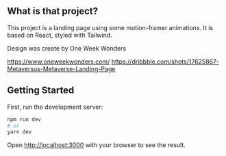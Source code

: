 ## What is that project? 

This project is a landing page using some motion-framer animations. It is based on React, styled with Tailwind. 

Design was create by One Week Wonders

https://www.oneweekwonders.com/
https://dribbble.com/shots/17625867-Metaversus-Metaverse-Landing-Page



## Getting Started

First, run the development server:

```bash
npm run dev
# or
yarn dev
```

Open [http://localhost:3000](http://localhost:3000) with your browser to see the result.

